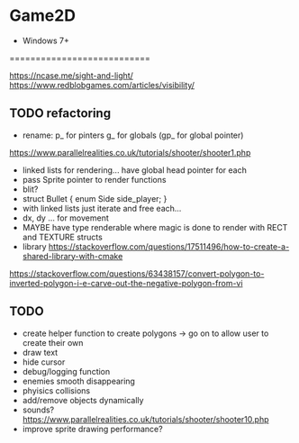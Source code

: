 # Game2D

- Windows 7+

===========================

https://ncase.me/sight-and-light/
https://www.redblobgames.com/articles/visibility/

## TODO refactoring

- rename: p_ for pinters g_ for globals (gp_ for global pointer)

https://www.parallelrealities.co.uk/tutorials/shooter/shooter1.php
- linked lists for rendering... have global head pointer for each
- pass Sprite pointer to render functions
- blit?
- struct Bullet { enum Side side_player; }
- with linked lists just iterate and free each... 
- dx, dy ... for movement
- MAYBE have type renderable where magic is done to render with RECT and TEXTURE structs
- library https://stackoverflow.com/questions/17511496/how-to-create-a-shared-library-with-cmake


https://stackoverflow.com/questions/63438157/convert-polygon-to-inverted-polygon-i-e-carve-out-the-negative-polygon-from-vi
		
## TODO
- create helper function to create polygons -> go on to allow user to create their own
- draw text
- hide cursor
- debug/logging function
- enemies smooth disappearing
- phyisics collisions
- add/remove objects dynamically
- sounds? https://www.parallelrealities.co.uk/tutorials/shooter/shooter10.php
- improve sprite drawing performance?